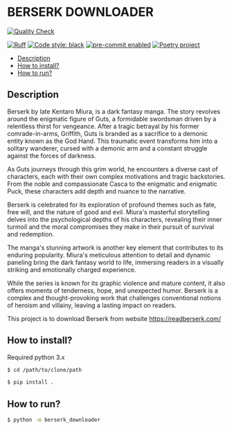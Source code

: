 # BERSERK DOWNLOADER


[![Quality Check](https://github.com/nhatnm0612/berserk_downloader/actions/workflows/qa.yaml/badge.svg?branch=main)](https://github.com/nhatnm0612/berserk_downloader/actions/workflows/qa.yaml?query=branch%3Amain)

[![Ruff](https://img.shields.io/endpoint?url=https://raw.githubusercontent.com/charliermarsh/ruff/main/assets/badge/v2.json)](https://github.com/astral-sh/ruff)
[![Code style: black](https://img.shields.io/badge/code%20style-black-000000.svg)](https://github.com/psf/black)
[![pre-commit enabled](https://img.shields.io/badge/pre--commit-enabled-brightgreen?logo=pre-commit&logoColor=yellow.svg)](https://pre-commit.com/)
[![Poetry project](https://img.shields.io/badge/poetry-enabled-brightgreen?logo=poetry&logoColor=blue.svg)](https://python-poetry.org/)

- [Description](#description)
- [How to install?](#how-to-install)
- [How to run?](#how-to-run)


## Description

Berserk by late Kentaro Miura, is a dark fantasy manga. The story revolves around the enigmatic figure of Guts, a formidable swordsman driven by a relentless thirst for vengeance. After a tragic betrayal by his former comrade-in-arms, Griffith, Guts is branded as a sacrifice to a demonic entity known as the God Hand. This traumatic event transforms him into a solitary wanderer, cursed with a demonic arm and a constant struggle against the forces of darkness.

As Guts journeys through this grim world, he encounters a diverse cast of characters, each with their own complex motivations and tragic backstories. From the noble and compassionate Casca to the enigmatic and enigmatic Puck, these characters add depth and nuance to the narrative.

Berserk is celebrated for its exploration of profound themes such as fate, free will, and the nature of good and evil. Miura's masterful storytelling delves into the psychological depths of his characters, revealing their inner turmoil and the moral compromises they make in their pursuit of survival and redemption.

The manga's stunning artwork is another key element that contributes to its enduring popularity. Miura's meticulous attention to detail and dynamic paneling bring the dark fantasy world to life, immersing readers in a visually striking and emotionally charged experience.

While the series is known for its graphic violence and mature content, it also offers moments of tenderness, hope, and unexpected humor. Berserk is a complex and thought-provoking work that challenges conventional notions of heroism and villainy, leaving a lasting impact on readers.

This project is to download Berserk from website https://readberserk.com/

## How to install?

Required python 3.x

```bash
$ cd /path/to/clone/path

$ pip install .
```

## How to run?

```bash
$ python -m berserk_downloader
```
